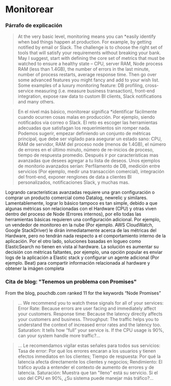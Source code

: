# Monitorear

### Párrafo de explicación

> At the very basic level, monitoring means you can *easily identify when bad things happen at production. For example, by getting notified by email or Slack. The challenge is to choose the right set of tools that will satisfy your requirements without breaking your bank. May I suggest, start with defining the core set of metrics that must be watched to ensure a healthy state – CPU, server RAM,  Node process RAM (less than 1.4GB), the number of errors in the last minute, number of process restarts, average response time. Then go over some advanced features you might fancy and add to your wish list. Some examples of a luxury monitoring feature: DB profiling, cross-service measuring (i.e. measure business transaction), front-end integration, expose raw data to custom BI clients, Slack notifications and many others.

> En el nivel más básico, monitorear significa *identificar fácilmente cuando ocurren cosas malas en producción. Por ejemplo, siendo notificados via correo o Slack. El reto es escoger las herramientas adecuadas que satisfagan los requerimientos sin romper nada. Podemos sugerir, empezar definiendo un conjunto de métricas principal, que debe ser vigilado para asegurar un estado sano: CPU, RAM de servidor, RAM del proceso node (menos de 1.4GB), el número de errores en el último minuto, número de re-inicios de proceso, tiempo de respuesta promedio. Después ir por características mas avanzadas que desees agregar a tu lista de deseos. Unos ejemplos de monitorio avanzados serían: Perfilamento de DB, medición entre servicios (Por ejemplo, medir una transacción comercial), integración del front-end, exponer renglones de data a clientes BI personalizados, notificaciones Slack, y muchas mas.

Logrando características avanzadas requiere una gran configuración o comprar un producto comercial como Datalog, newrelic y similares. Lamentablemente, lograr lo básico tampoco es tan simple, debido a que algunas métricas son relacionadas con el Hardware (CPU) y otras viven dentro del proceso de Node (Errores internos), por ello todas las herramientas básicas requieren una configuración adicional. Por ejemplo, un vendedor de monitoreo en la nube (Por ejemplo. AWS CloudWatch, Google StackDriver) le dirán inmediatamente acerca de las métricas del Hardware, pero no tendrán nada respecto a el comportamiento interno de la aplicación. Por el otro lado, soluciones basadas en logueo como ElasticSearch no tienen en vista al hardware. La solución es aumentar su decisión con métricas faltantes, por ejemplo, una opción popular es enviar logs de la aplicación a Elastic stack y configurar un agente adicional (Por ejemplo. Beat) para compartir información relacionada al hardware y obtener la imágen completa

### Cita de blog: "Tenemos un problema con Promises"

 From the blog, pouchdb.com ranked 11 for the keywords “Node Promises”

 > … We recommend you to watch these signals for all of your services: Error Rate: Because errors are user facing and immediately affect your customers. Response time: Because the latency directly affects your customers and business. Throughput: The traffic helps you to understand the context of increased error rates and the latency too. Saturation: It tells how “full” your service is. If the CPU usage is 90%, can your system handle more traffic?…

 > … Le recomendamos vigilar estas señales para todos sus servicios: Tasa de error: Por qué los errores encaran a los usuarios y tienen efectos inmediatos en los clientes; Tiempo de respuesta: Por qué la latencia afecta directamente los clientes y negocios; Rendimiento: El tráfico ayuda a entender el contexto de aumento de errores y de latencia. Saturación: Muestra que tan "lleno" está su servicio. Si el uso del CPU en 90%, ¿Su sistema puede manejar más tráfico?…
